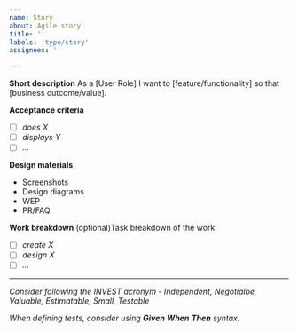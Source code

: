 ```yaml
---
name: Story
about: Agile story
title: ''
labels: 'type/story'
assignees: ''

---
```


**Short description**
As a [User Role] I want to [feature/functionality] so that [business outcome/value].

**Acceptance criteria**
- [ ] _does X_
- [ ] _displays Y_
- [ ] _..._

**Design materials**
- Screenshots
- Design diagrams
- WEP 
- PR/FAQ

**Work breakdown**
(optional)Task breakdown of the work
- [ ] _create X_
- [ ] _design X_
- [ ] _..._

---
_Consider following the INVEST acronym - Independent, Negotialbe, Valuable, Estimatable, Small, Testable_

_When defining tests, consider using **Given** **When** **Then** syntax._


